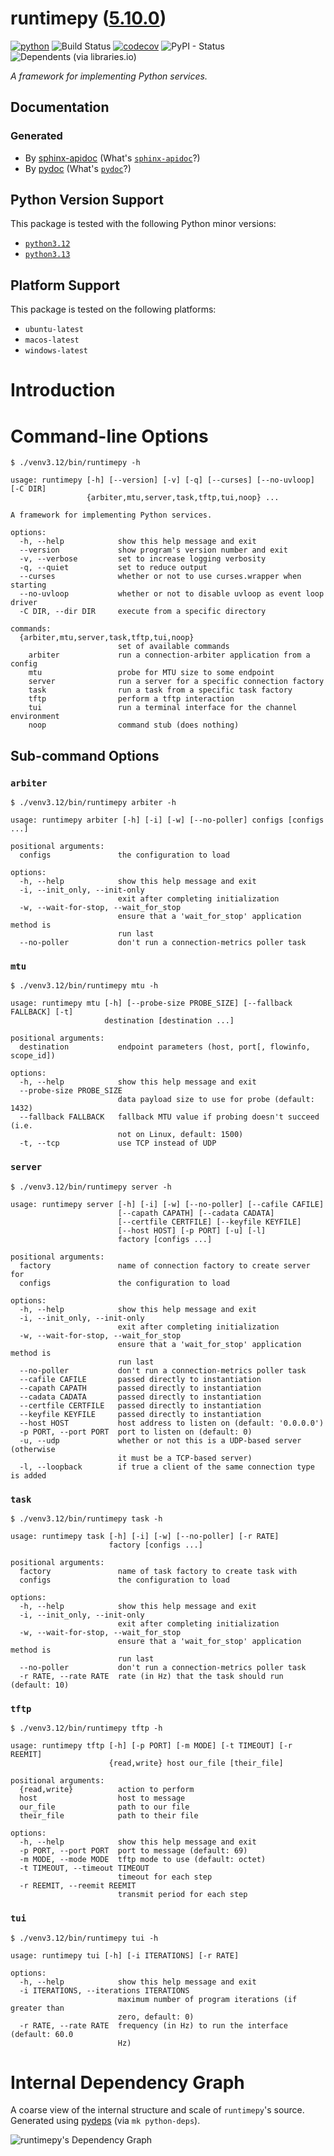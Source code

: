<!--
    =====================================
    generator=datazen
    version=3.1.4
    hash=cbacac02049e2f568e5ebad3cc428033
    =====================================
-->

# runtimepy ([5.10.0](https://pypi.org/project/runtimepy/))

[![python](https://img.shields.io/pypi/pyversions/runtimepy.svg)](https://pypi.org/project/runtimepy/)
![Build Status](https://github.com/vkottler/runtimepy/workflows/Python%20Package/badge.svg)
[![codecov](https://codecov.io/gh/vkottler/runtimepy/branch/master/graphs/badge.svg?branch=master)](https://codecov.io/github/vkottler/runtimepy)
![PyPI - Status](https://img.shields.io/pypi/status/runtimepy)
![Dependents (via libraries.io)](https://img.shields.io/librariesio/dependents/pypi/runtimepy)

*A framework for implementing Python services.*

## Documentation

### Generated

* By [sphinx-apidoc](https://vkottler.github.io/python/sphinx/runtimepy)
(What's [`sphinx-apidoc`](https://www.sphinx-doc.org/en/master/man/sphinx-apidoc.html)?)
* By [pydoc](https://vkottler.github.io/python/pydoc/runtimepy.html)
(What's [`pydoc`](https://docs.python.org/3/library/pydoc.html)?)

## Python Version Support

This package is tested with the following Python minor versions:

* [`python3.12`](https://docs.python.org/3.12/)
* [`python3.13`](https://docs.python.org/3.13/)

## Platform Support

This package is tested on the following platforms:

* `ubuntu-latest`
* `macos-latest`
* `windows-latest`

# Introduction

# Command-line Options

```
$ ./venv3.12/bin/runtimepy -h

usage: runtimepy [-h] [--version] [-v] [-q] [--curses] [--no-uvloop] [-C DIR]
                 {arbiter,mtu,server,task,tftp,tui,noop} ...

A framework for implementing Python services.

options:
  -h, --help            show this help message and exit
  --version             show program's version number and exit
  -v, --verbose         set to increase logging verbosity
  -q, --quiet           set to reduce output
  --curses              whether or not to use curses.wrapper when starting
  --no-uvloop           whether or not to disable uvloop as event loop driver
  -C DIR, --dir DIR     execute from a specific directory

commands:
  {arbiter,mtu,server,task,tftp,tui,noop}
                        set of available commands
    arbiter             run a connection-arbiter application from a config
    mtu                 probe for MTU size to some endpoint
    server              run a server for a specific connection factory
    task                run a task from a specific task factory
    tftp                perform a tftp interaction
    tui                 run a terminal interface for the channel environment
    noop                command stub (does nothing)

```

## Sub-command Options

### `arbiter`

```
$ ./venv3.12/bin/runtimepy arbiter -h

usage: runtimepy arbiter [-h] [-i] [-w] [--no-poller] configs [configs ...]

positional arguments:
  configs               the configuration to load

options:
  -h, --help            show this help message and exit
  -i, --init_only, --init-only
                        exit after completing initialization
  -w, --wait-for-stop, --wait_for_stop
                        ensure that a 'wait_for_stop' application method is
                        run last
  --no-poller           don't run a connection-metrics poller task

```

### `mtu`

```
$ ./venv3.12/bin/runtimepy mtu -h

usage: runtimepy mtu [-h] [--probe-size PROBE_SIZE] [--fallback FALLBACK] [-t]
                     destination [destination ...]

positional arguments:
  destination           endpoint parameters (host, port[, flowinfo, scope_id])

options:
  -h, --help            show this help message and exit
  --probe-size PROBE_SIZE
                        data payload size to use for probe (default: 1432)
  --fallback FALLBACK   fallback MTU value if probing doesn't succeed (i.e.
                        not on Linux, default: 1500)
  -t, --tcp             use TCP instead of UDP

```

### `server`

```
$ ./venv3.12/bin/runtimepy server -h

usage: runtimepy server [-h] [-i] [-w] [--no-poller] [--cafile CAFILE]
                        [--capath CAPATH] [--cadata CADATA]
                        [--certfile CERTFILE] [--keyfile KEYFILE]
                        [--host HOST] [-p PORT] [-u] [-l]
                        factory [configs ...]

positional arguments:
  factory               name of connection factory to create server for
  configs               the configuration to load

options:
  -h, --help            show this help message and exit
  -i, --init_only, --init-only
                        exit after completing initialization
  -w, --wait-for-stop, --wait_for_stop
                        ensure that a 'wait_for_stop' application method is
                        run last
  --no-poller           don't run a connection-metrics poller task
  --cafile CAFILE       passed directly to instantiation
  --capath CAPATH       passed directly to instantiation
  --cadata CADATA       passed directly to instantiation
  --certfile CERTFILE   passed directly to instantiation
  --keyfile KEYFILE     passed directly to instantiation
  --host HOST           host address to listen on (default: '0.0.0.0')
  -p PORT, --port PORT  port to listen on (default: 0)
  -u, --udp             whether or not this is a UDP-based server (otherwise
                        it must be a TCP-based server)
  -l, --loopback        if true a client of the same connection type is added

```

### `task`

```
$ ./venv3.12/bin/runtimepy task -h

usage: runtimepy task [-h] [-i] [-w] [--no-poller] [-r RATE]
                      factory [configs ...]

positional arguments:
  factory               name of task factory to create task with
  configs               the configuration to load

options:
  -h, --help            show this help message and exit
  -i, --init_only, --init-only
                        exit after completing initialization
  -w, --wait-for-stop, --wait_for_stop
                        ensure that a 'wait_for_stop' application method is
                        run last
  --no-poller           don't run a connection-metrics poller task
  -r RATE, --rate RATE  rate (in Hz) that the task should run (default: 10)

```

### `tftp`

```
$ ./venv3.12/bin/runtimepy tftp -h

usage: runtimepy tftp [-h] [-p PORT] [-m MODE] [-t TIMEOUT] [-r REEMIT]
                      {read,write} host our_file [their_file]

positional arguments:
  {read,write}          action to perform
  host                  host to message
  our_file              path to our file
  their_file            path to their file

options:
  -h, --help            show this help message and exit
  -p PORT, --port PORT  port to message (default: 69)
  -m MODE, --mode MODE  tftp mode to use (default: octet)
  -t TIMEOUT, --timeout TIMEOUT
                        timeout for each step
  -r REEMIT, --reemit REEMIT
                        transmit period for each step

```

### `tui`

```
$ ./venv3.12/bin/runtimepy tui -h

usage: runtimepy tui [-h] [-i ITERATIONS] [-r RATE]

options:
  -h, --help            show this help message and exit
  -i ITERATIONS, --iterations ITERATIONS
                        maximum number of program iterations (if greater than
                        zero, default: 0)
  -r RATE, --rate RATE  frequency (in Hz) to run the interface (default: 60.0
                        Hz)

```

# Internal Dependency Graph

A coarse view of the internal structure and scale of
`runtimepy`'s source.
Generated using [pydeps](https://github.com/thebjorn/pydeps) (via
`mk python-deps`).

![runtimepy's Dependency Graph](im/pydeps.svg)
